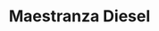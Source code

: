 ---
title: "Maestranza Diesel"
url: /carmen-de-la-legua-reynoso/maestranza-diesel/
shop: piezas de automóviles
---
